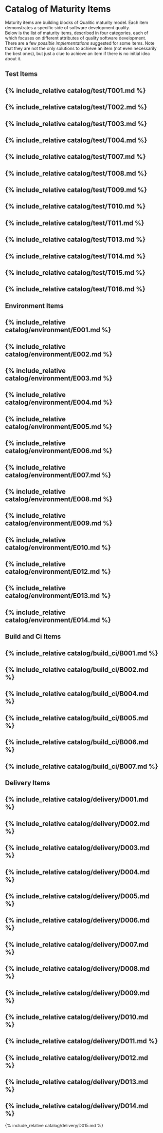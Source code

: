# Catalog of Maturity Items
Maturity items are building blocks of Qualitic maturity model. Each item demonstrates a specific side of software development quality.  
Below is the list of maturity items, described in four categories, each of which focuses on different attributes of quality software development.  
There are a few _possible implementations_ suggested for some items. Note that they are not the only solutions to achieve an item (not even necessarily the best ones), but just a clue to achieve an item if there is no initial idea about it.  

## Test Items
{% include_relative catalog/test/T001.md %}
---

{% include_relative catalog/test/T002.md %}
---

{% include_relative catalog/test/T003.md %}
---

{% include_relative catalog/test/T004.md %}
---

{% include_relative catalog/test/T007.md %}
---

{% include_relative catalog/test/T008.md %}
---

{% include_relative catalog/test/T009.md %}
---

{% include_relative catalog/test/T010.md %}
---

{% include_relative catalog/test/T011.md %}
---

{% include_relative catalog/test/T013.md %}
---

{% include_relative catalog/test/T014.md %}
---

{% include_relative catalog/test/T015.md %}
---

{% include_relative catalog/test/T016.md %}
---

## Environment Items
{% include_relative catalog/environment/E001.md %}
---

{% include_relative catalog/environment/E002.md %}
---

{% include_relative catalog/environment/E003.md %}
---

{% include_relative catalog/environment/E004.md %}
---

{% include_relative catalog/environment/E005.md %}
---

{% include_relative catalog/environment/E006.md %}
---

{% include_relative catalog/environment/E007.md %}
---

{% include_relative catalog/environment/E008.md %}
---

{% include_relative catalog/environment/E009.md %}
---

{% include_relative catalog/environment/E010.md %}
---

{% include_relative catalog/environment/E012.md %}
---

{% include_relative catalog/environment/E013.md %}
---

{% include_relative catalog/environment/E014.md %}
---

## Build and Ci Items
{% include_relative catalog/build_ci/B001.md %}
---

{% include_relative catalog/build_ci/B002.md %}
---

{% include_relative catalog/build_ci/B004.md %}
---

{% include_relative catalog/build_ci/B005.md %}
---

{% include_relative catalog/build_ci/B006.md %}
---

{% include_relative catalog/build_ci/B007.md %}
---

## Delivery Items
{% include_relative catalog/delivery/D001.md %}
---

{% include_relative catalog/delivery/D002.md %}
---

{% include_relative catalog/delivery/D003.md %}
---

{% include_relative catalog/delivery/D004.md %}
---

{% include_relative catalog/delivery/D005.md %}
---

{% include_relative catalog/delivery/D006.md %}
---

{% include_relative catalog/delivery/D007.md %}
---

{% include_relative catalog/delivery/D008.md %}
---

{% include_relative catalog/delivery/D009.md %}
---

{% include_relative catalog/delivery/D010.md %}
---

{% include_relative catalog/delivery/D011.md %}
---

{% include_relative catalog/delivery/D012.md %}
---

{% include_relative catalog/delivery/D013.md %}
---

{% include_relative catalog/delivery/D014.md %}
---

{% include_relative catalog/delivery/D015.md %}
